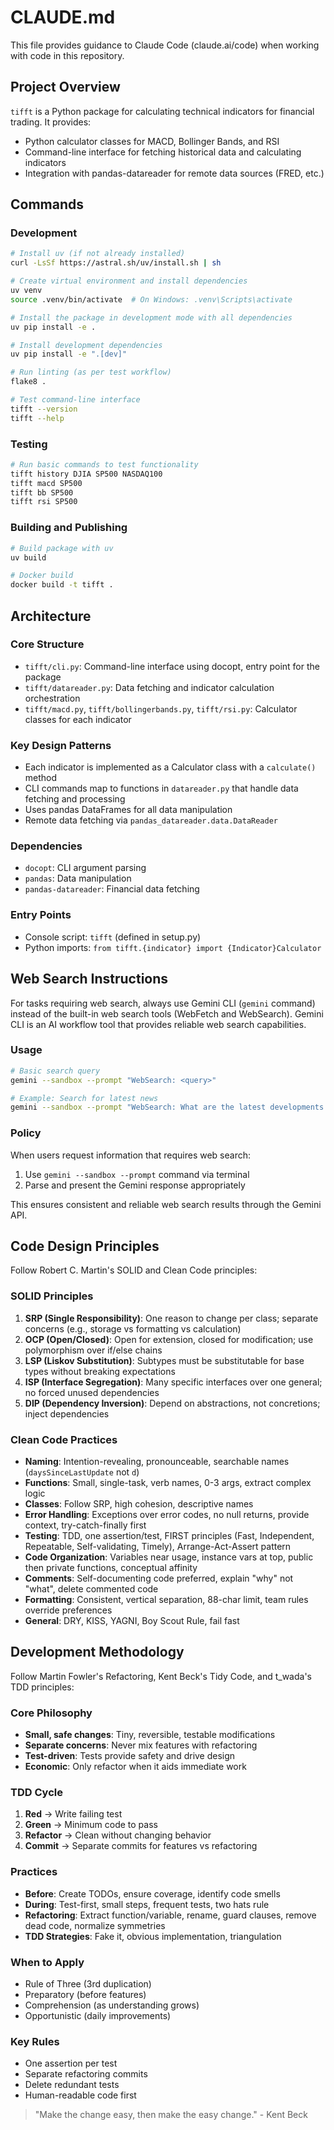 # CLAUDE.md

This file provides guidance to Claude Code (claude.ai/code) when working with code in this repository.

## Project Overview

`tifft` is a Python package for calculating technical indicators for financial trading. It provides:
- Python calculator classes for MACD, Bollinger Bands, and RSI
- Command-line interface for fetching historical data and calculating indicators
- Integration with pandas-datareader for remote data sources (FRED, etc.)

## Commands

### Development
```bash
# Install uv (if not already installed)
curl -LsSf https://astral.sh/uv/install.sh | sh

# Create virtual environment and install dependencies
uv venv
source .venv/bin/activate  # On Windows: .venv\Scripts\activate

# Install the package in development mode with all dependencies
uv pip install -e .

# Install development dependencies
uv pip install -e ".[dev]"

# Run linting (as per test workflow)
flake8 .

# Test command-line interface
tifft --version
tifft --help
```

### Testing
```bash
# Run basic commands to test functionality
tifft history DJIA SP500 NASDAQ100
tifft macd SP500
tifft bb SP500
tifft rsi SP500
```

### Building and Publishing
```bash
# Build package with uv
uv build

# Docker build
docker build -t tifft .
```

## Architecture

### Core Structure
- `tifft/cli.py`: Command-line interface using docopt, entry point for the package
- `tifft/datareader.py`: Data fetching and indicator calculation orchestration
- `tifft/macd.py`, `tifft/bollingerbands.py`, `tifft/rsi.py`: Calculator classes for each indicator

### Key Design Patterns
- Each indicator is implemented as a Calculator class with a `calculate()` method
- CLI commands map to functions in `datareader.py` that handle data fetching and processing
- Uses pandas DataFrames for all data manipulation
- Remote data fetching via `pandas_datareader.data.DataReader`

### Dependencies
- `docopt`: CLI argument parsing
- `pandas`: Data manipulation
- `pandas-datareader`: Financial data fetching

### Entry Points
- Console script: `tifft` (defined in setup.py)
- Python imports: `from tifft.{indicator} import {Indicator}Calculator`

## Web Search Instructions

For tasks requiring web search, always use Gemini CLI (`gemini` command) instead of the built-in web search tools (WebFetch and WebSearch).
Gemini CLI is an AI workflow tool that provides reliable web search capabilities.

### Usage

```sh
# Basic search query
gemini --sandbox --prompt "WebSearch: <query>"

# Example: Search for latest news
gemini --sandbox --prompt "WebSearch: What are the latest developments in AI?"
```

### Policy

When users request information that requires web search:

1. Use `gemini --sandbox --prompt` command via terminal
2. Parse and present the Gemini response appropriately

This ensures consistent and reliable web search results through the Gemini API.

## Code Design Principles

Follow Robert C. Martin's SOLID and Clean Code principles:

### SOLID Principles

1. **SRP (Single Responsibility)**: One reason to change per class; separate concerns (e.g., storage vs formatting vs calculation)
2. **OCP (Open/Closed)**: Open for extension, closed for modification; use polymorphism over if/else chains
3. **LSP (Liskov Substitution)**: Subtypes must be substitutable for base types without breaking expectations
4. **ISP (Interface Segregation)**: Many specific interfaces over one general; no forced unused dependencies
5. **DIP (Dependency Inversion)**: Depend on abstractions, not concretions; inject dependencies

### Clean Code Practices

- **Naming**: Intention-revealing, pronounceable, searchable names (`daysSinceLastUpdate` not `d`)
- **Functions**: Small, single-task, verb names, 0-3 args, extract complex logic
- **Classes**: Follow SRP, high cohesion, descriptive names
- **Error Handling**: Exceptions over error codes, no null returns, provide context, try-catch-finally first
- **Testing**: TDD, one assertion/test, FIRST principles (Fast, Independent, Repeatable, Self-validating, Timely), Arrange-Act-Assert pattern
- **Code Organization**: Variables near usage, instance vars at top, public then private functions, conceptual affinity
- **Comments**: Self-documenting code preferred, explain "why" not "what", delete commented code
- **Formatting**: Consistent, vertical separation, 88-char limit, team rules override preferences
- **General**: DRY, KISS, YAGNI, Boy Scout Rule, fail fast

## Development Methodology

Follow Martin Fowler's Refactoring, Kent Beck's Tidy Code, and t_wada's TDD principles:

### Core Philosophy

- **Small, safe changes**: Tiny, reversible, testable modifications
- **Separate concerns**: Never mix features with refactoring
- **Test-driven**: Tests provide safety and drive design
- **Economic**: Only refactor when it aids immediate work

### TDD Cycle

1. **Red** → Write failing test
2. **Green** → Minimum code to pass
3. **Refactor** → Clean without changing behavior
4. **Commit** → Separate commits for features vs refactoring

### Practices

- **Before**: Create TODOs, ensure coverage, identify code smells
- **During**: Test-first, small steps, frequent tests, two hats rule
- **Refactoring**: Extract function/variable, rename, guard clauses, remove dead code, normalize symmetries
- **TDD Strategies**: Fake it, obvious implementation, triangulation

### When to Apply

- Rule of Three (3rd duplication)
- Preparatory (before features)
- Comprehension (as understanding grows)
- Opportunistic (daily improvements)

### Key Rules

- One assertion per test
- Separate refactoring commits
- Delete redundant tests
- Human-readable code first

> "Make the change easy, then make the easy change." - Kent Beck
